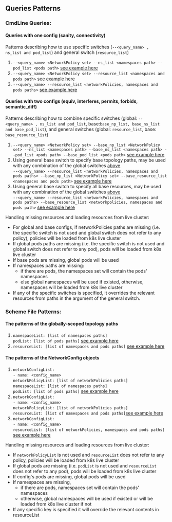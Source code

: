 ## Queries Patterns
### CmdLine Queries:
#### Queries with one config (sanity, connectivity)
Patterns describing how to use specific switches (`--<query_name> , ns_list and pod_list`) and general switch (`resource_list`)
1. `--<query_name> <NetworkPolicy set> --ns_list <namespaces path> --pod_list <pods path>` [see example here](../tests/k8s_cmdline_tests.yaml#L1-L8)
2. `--<query_name> <NetworkPolicy set> --resource_list <namespaces and pods path>` [see example here](../tests/k8s_cmdline_tests.yaml#L232-L237) 
3. `--<query_name> --resource_list <networkPolicies, namespaces and pods paths>` [see example here](../tests/k8s_cmdline_tests.yaml#L239-L245) 
#### Queries with two configs (equiv, interferes, permits, forbids, semantic_diff)
Patterns describing how to combine specific switches (global: `--<query_name> , ns_list and pod_list`, base:`base_np_list, base_ns_list and base_pod_list`), and general switches (global: `resource_list`, base: `base_resource_list`)
1. `--<query_name> <NetworkPolicy set> --base_np_list <NetworkPolicy set> --ns_list <namespaces path> --base_ns_list <namespaces path> --pod_list <pods path> --base_pod_list <pods path>` [see example here](../tests/k8s_cmdline_tests.yaml#L88-L97) 
2. Using general base switch to specify base topology paths, may be used with any combination of the global switches [above](#queries-with-one-config)\
`--<query_name> --resource_list <networkPolicies, namespaces and pods paths> --base_np_list <NetworkPolicy set> --base_resource_list <namespaces and pods path>` [see example here](../tests/k8s_cmdline_tests.yaml#L274-L282)
3. Using general base switch to specify all base resources, may be used with any combination of the global switches [above](#queries-with-one-config)\
`--<query_name> --resource_list <networkPolicies, namespaces and pods paths> --base_resource_list <networkpolicies, namespaces and pods path>` [see example here](../tests/k8s_cmdline_tests.yaml#L293-L302)

Handling missing resources and loading resources from live cluster:
- For global and base configs, if networkPolicies paths are missing (i.e. the specific switch is not used and global switch does not refer to any policy), policies will be loaded from k8s live cluster
- If global pods paths are missing (i.e. the specific switch is not used and global switch does not refer to any pod), pods will be loaded from k8s live cluster
- If base pods are missing, global pods will be used 
- If namespaces paths are missing:
    - if there are pods, the namespaces set will contain the pods' namespaces
    - else global namespaces will be used if existed, otherwise, namespaces will be loaded from k8s live cluster
- If any of the specific switches is specified, it overrides the relevant resources from paths in the argument of the general switch.
    
### Scheme File Patterns:
#### The patterns of the globally-scoped topology paths
1. `namespaceList: [list of namespaces paths]`\
`podList: [list of pods paths]` [see example here](../tests/k8s_testcases/example_policies/demo_short/demo2-scheme.yaml#L1-L2)
2. `resourceList: [list of namespaces and pods paths]` [see example here ](../tests/k8s_testcases/example_policies/demo_short/demo1-topology-resourcelist-scheme.yaml#L1-L3)
#### The patterns of the NetworkConfig objects
1. `networkConfigList:`\
  `- name: <config_name>`\
    `networkPolicyList: [list of networkPolicies paths]`\
    `namespaceList: [list of namespaces paths]`\
    `podList: [list of pods paths]` [see example here](../tests/k8s_testcases/example_policies/tests-different-topologies/semanticDiff-different-topologies-scheme.yaml#L17-L22)
2. `networkConfigList:`\
  `- name: <config_name>`\
    `networkPolicyList: [list of networkPolicies paths]`\
    `resourceList: [list of namespaces and pods paths]`[see example here](../tests/k8s_testcases/example_policies/testcase10-nameSpace-podSelector/testcase10-all-resources-in-one-key-scheme.yaml#L5-L11)
3. `networkConfigList:`\
  `- name: <config_name>`\
    `resourceList: [list of networkPolicies, namespaces and pods paths]` [see example here ](../tests/k8s_testcases/example_policies/resourcelist-one-path-example/resource-path-scheme.yaml#L3-L7)

Handling missing resources and loading resources from live cluster:
- If `networkPolicyList` is not used and `resourceList` does not refer to any policy, policies will be loaded from k8s live cluster
- If global pods are missing (i.e. `podList` is not used and `resourceList` does not refer to any pod), pods will be loaded from k8s live cluster
- If config's pods are missing, global pods will be used
- If namespaces are missing,
  - if there are pods, namespaces set will contain the pods' namespaces
  - otherwise, global namespaces will be used if existed or will be loaded from k8s live cluster if not
- If any specific key is specified it will override the relevant contents in resourceList


